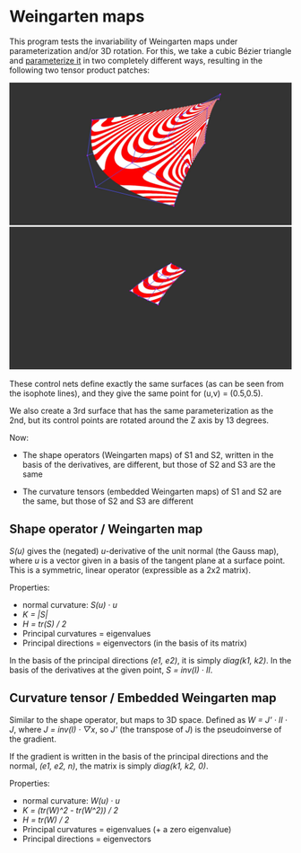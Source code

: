 # Weingarten maps

This program tests the invariability of Weingarten maps under parameterization and/or 3D rotation. For this, we take a cubic Bézier triangle and [parameterize it](https://github.com/salvipeter/tensor-conversion) in two completely different ways, resulting in the following two tensor product patches:

![image](3.jpg "Surface 1")
![image](4.jpg "Surface 2")

These control nets define exactly the same surfaces (as can be seen from the isophote lines), and they give the same point for (u,v) = (0.5,0.5).

We also create a 3rd surface that has the same parameterization as the 2nd, but its control points are rotated around the Z axis by 13 degrees.

Now:

- The shape operators (Weingarten maps) of S1 and S2, written in the basis of the derivatives, are different, but those of S2 and S3 are the same

- The curvature tensors (embedded Weingarten maps) of S1 and S2 are the same, but those of S2 and S3 are different

## Shape operator / Weingarten map

*S(u)* gives the (negated) *u*-derivative of the unit normal (the Gauss map), where *u* is a vector given in a basis of the tangent plane at a surface point. This is a symmetric, linear operator (expressible as a 2x2 matrix).

Properties:
- normal curvature: *S(u) · u*
- *K = |S|*
- *H = tr(S) / 2*
- Principal curvatures = eigenvalues
- Principal directions = eigenvectors (in the basis of its matrix)

In the basis of the principal directions *(e1, e2)*, it is simply *diag(k1, k2)*. In the basis of the derivatives at the given point, *S = inv(I) · II*.

## Curvature tensor / Embedded Weingarten map

Similar to the shape operator, but maps to 3D space. Defined as *W = J' · II · J*, where *J = inv(I) · ▽x*, so *J'* (the transpose of *J*) is the pseudoinverse of the gradient.

If the gradient is written in the basis of the principal directions and the normal, *(e1, e2, n)*, the matrix is simply *diag(k1, k2, 0)*.

Properties:
- normal curvature: *W(u) · u*
- *K = (tr(W)^2 - tr(W^2)) / 2*
- *H = tr(W) / 2*
- Principal curvatures = eigenvalues (+ a zero eigenvalue)
- Principal directions = eigenvectors
